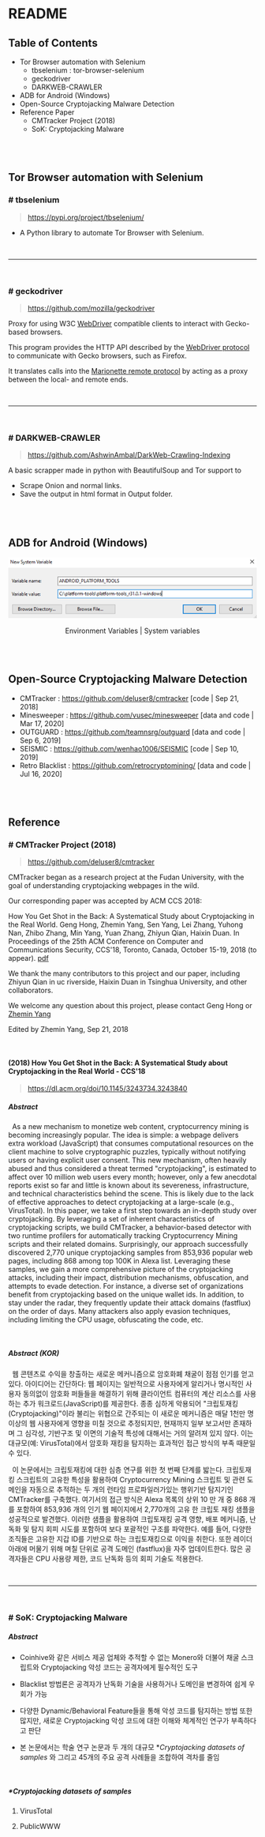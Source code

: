 # README

## Table of Contents

- Tor Browser automation with Selenium
  - tbselenium : tor-browser-selenium 
  - geckodriver
  - DARKWEB-CRAWLER
- ADB for Android (Windows)
- Open-Source Cryptojacking Malware Detection
- Reference Paper
  - CMTracker Project (2018)
  - SoK: Cryptojacking Malware

<br/>

<br/>

## Tor Browser automation with Selenium

### # tbselenium

> https://pypi.org/project/tbselenium/

- A Python library to automate Tor Browser with Selenium.

<br/>

---

<br/>

### # geckodriver

> https://github.com/mozilla/geckodriver

Proxy for using W3C [WebDriver](https://developer.mozilla.org/en-US/docs/Web/WebDriver) compatible clients to interact with Gecko-based browsers.

This program provides the HTTP API described by the [WebDriver protocol](https://w3c.github.io/webdriver/#protocol) to communicate with Gecko browsers, such as Firefox.

It translates calls into the [Marionette remote protocol](https://firefox-source-docs.mozilla.org/testing/marionette/) by acting as a proxy between the local- and remote ends.

<br/>

---

<br/>

### # DARKWEB-CRAWLER

> https://github.com/AshwinAmbal/DarkWeb-Crawling-Indexing

A basic scrapper made in python with BeautifulSoup and Tor support to

- Scrape Onion and normal links.
- Save the output in html format in Output folder.

<br/>

<br/>

## ADB for Android (Windows)

<p align="center">
    <img src="README.assets/ADB_for_Android_1.png"/>
    <div align="center">Environment Variables | System variables</div>
</p>

<br/>

<br/>

## Open-Source Cryptojacking Malware Detection

- CMTracker : https://github.com/deluser8/cmtracker [code | Sep 21, 2018]
- Minesweeper :  https://github.com/vusec/minesweeper [data and code | Mar 17, 2020]
- OUTGUARD : https://github.com/teamnsrg/outguard [data and code | Sep 6, 2019]
- SEISMIC :  https://github.com/wenhao1006/SEISMIC [code | Sep 10, 2019]
- Retro Blacklist : https://github.com/retrocryptomining/ [data and code |  Jul 16, 2020]

<br/>

<br/>

## Reference

### # CMTracker Project (2018)

> https://github.com/deluser8/cmtracker

CMTracker began as a research project at the Fudan University, with the goal of understanding cryptojacking webpages in the wild.

Our corresponding paper was accepted by ACM CCS 2018:

How You Get Shot in the Back: A Systematical Study about Cryptojacking in the Real World. Geng Hong, Zhemin Yang, Sen Yang, Lei Zhang, Yuhong Nan, Zhibo Zhang, Min Yang, Yuan Zhang, Zhiyun Qian, Haixin Duan. In Proceedings of the 25th ACM Conference on Computer and Communications Security, CCS'18, Toronto, Canada, October 15-19, 2018 (to appear). [pdf](https://yangzhemin.github.io/papers/cmtracker-ccs2018.pdf)

We thank the many contributors to this project and our paper, including Zhiyun Qian in uc riverside, Haixin Duan in Tsinghua University, and other collaborators.

We welcome any question about this project, please contact Geng Hong or [Zhemin Yang](https://yangzhemin.github.io/)

Edited by Zhemin Yang, Sep 21, 2018

<br/>

#### (2018) How You Get Shot in the Back: A Systematical Study about Cryptojacking in the Real World - CCS'18

> https://dl.acm.org/doi/10.1145/3243734.3243840

##### Abstract

&nbsp;&nbsp;As a new mechanism to monetize web content, cryptocurrency mining is becoming increasingly popular. The idea is simple: a webpage delivers extra workload (JavaScript) that consumes computational resources on the client machine to solve cryptographic puzzles, typically without notifying users or having explicit user consent. This new mechanism, often heavily abused and thus considered a threat termed "cryptojacking", is estimated to affect over 10 million web users every month; however, only a few anecdotal reports exist so far and little is known about its severeness, infrastructure, and technical characteristics behind the scene. This is likely due to the lack of effective approaches to detect cryptojacking at a large-scale (e.g., VirusTotal). In this paper, we take a first step towards an in-depth study over cryptojacking. By leveraging a set of inherent characteristics of cryptojacking scripts, we build CMTracker, a behavior-based detector with two runtime profilers for automatically tracking Cryptocurrency Mining scripts and their related domains. Surprisingly, our approach successfully discovered 2,770 unique cryptojacking samples from 853,936 popular web pages, including 868 among top 100K in Alexa list. Leveraging these samples, we gain a more comprehensive picture of the cryptojacking attacks, including their impact, distribution mechanisms, obfuscation, and attempts to evade detection. For instance, a diverse set of organizations benefit from cryptojacking based on the unique wallet ids. In addition, to stay under the radar, they frequently update their attack domains (fastflux) on the order of days. Many attackers also apply evasion techniques, including limiting the CPU usage, obfuscating the code, etc.

<br/>

##### Abstract (KOR)

&nbsp;&nbsp;웹 콘텐츠로 수익을 창출하는 새로운 메커니즘으로 암호화폐 채굴이 점점 인기를 얻고 있다. 아이디어는 간단하다: 웹 페이지는 일반적으로 사용자에게 알리거나 명시적인 사용자 동의없이 암호화 퍼들들을 해결하기 위해 클라이언트 컴퓨터의 계산 리소스를 사용하는 추가 워크로드(JavaScript)를 제공한다. 종종 심하게 악용되어 "크립토재킹(Cryptojacking)"이라 불리는 위협으로 간주되는 이 새로운 메커니즘은 매달 1천만 명 이상의 웹 사용자에게 영향을 미칠 것으로 추정되지만, 현재까지 일부 보고서만 존재하며 그 심각성, 기반구조 및 이면의 기술적 특성에 대해서는 거의 알려져 있지 않다. 이는 대규모(예: VirusTotal)에서 암호화 재킹을 탐지하는 효과적인 접근 방식의 부족 때문일 수 있다.

&nbsp;&nbsp;이 논문에서는 크립토재킹에 대한 심층 연구를 위한 첫 번째 단계를 밟는다. 크립토재킹 스크립트의 고유한 특성을 활용하여 Cryptocurrency Mining 스크립트 및 관련 도메인을 자동으로 추적하는 두 개의 런타임 프로파일러가있는 행위기반 탐지기인 CMTracker를 구축했다. 여기서의 접근 방식은 Alexa 목록의 상위 10 만 개 중 868 개를 포함하여 853,936 개의 인기 웹 페이지에서 2,770개의 고유 한 크립토 재킹 샘플을 성공적으로 발견했다. 이러한 샘플을 활용하여 크립토재킹 공격 영향, 배포 메커니즘, 난독화 및 탐지 회피 시도를 포함하여 보다 포괄적인 구조를 파악한다. 예를 들어, 다양한 조직들은 고유한 지갑 ID를 기반으로 하는 크립토재킹으로 이익을 취한다. 또한 레이더 아래에 머물기 위해 며칠 단위로 공격 도메인 (fastflux)을 자주 업데이트한다. 많은 공격자들은 CPU 사용량 제한, 코드 난독화 등의 회피 기술도 적용한다.

<br/>

-----

<br/>

### # SoK: Cryptojacking Malware

##### Abstract

- Coinhive와 같은 서비스 제공 업체와 추적할 수 없는 Monero와 더불어 채굴 스크립트와 Cryptojacking 악성 코드는 공격자에게 필수적인 도구

- Blacklist 방법론은 공격자가 난독화 기술을 사용하거나 도메인을 변경하여 쉽게 우회가 가능

- 다양한 Dynamic/Behavioral Feature들을 통해 악성 코드를 탐지하는 방법 또한 많지만, 새로운 Cryptojacking 악성 코드에 대한 이해와 체계적인 연구가 부족하다고 판단

- 본 논문에서는 학술 연구 논문과 두 개의 대규모 **Cryptojacking datasets of samples* 와 그리고 45개의 주요 공격 사례들을 조합하여 격차를 줄임

<br/>

##### **Cryptojacking datasets of samples*

1) VirusTotal

2) PublicWWW